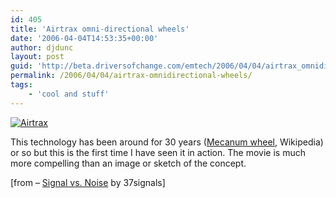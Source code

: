 ```yaml
---
id: 405
title: 'Airtrax omni-directional wheels'
date: '2006-04-04T14:53:35+00:00'
author: djdunc
layout: post
guid: 'http://beta.driversofchange.com/emtech/2006/04/04/airtrax_omnidirectional_wheels/'
permalink: /2006/04/04/airtrax-omnidirectional-wheels/
tags:
    - 'cool and stuff'
---
```


[![Airtrax](http://www.37signals.com/svn/images/airtrax.gif)](http://37signals.com/svn/archives2/airtrax_omnidirectional_wheels.php?14#comments)

This technology has been around for 30 years ([Mecanum wheel](http://en.wikipedia.org/wiki/Mecanum_wheel), Wikipedia) or so but this is the first time I have seen it in action. The movie is much more compelling than an image or sketch of the concept.

\[from – [Signal vs. Noise](http://37signals.com/svn/) by 37signals\]